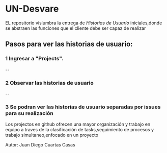 # UN-Desvare
EL repositorio vislumbra la entrega de *Historias de Usuario* iniciales,donde se abstraen las funciones que el cliente debe ser capaz de realizar 

## Pasos para ver las historias de usuario:

 
### **1** Ingresar a "Projects".
--
### **2** Observar las historias de usuario
--
### **3** Se podran ver las historias de usuario separadas por issues para su realización

Los projectos en github ofrecen una mayor organización y trabajo en equipo a traves de la clasificación de tasks,seguimiento de procesos y trabajo simultaneo,enfocado en un proyecto 

Autor: Juan Diego Cuartas Casas


